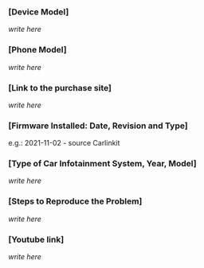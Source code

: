 ### [Device Model]

_write here_

### [Phone Model]

_write here_

### [Link to the purchase site]

_write here_

### [Firmware Installed: Date, Revision and Type]

e.g.: 2021-11-02 - source Carlinkit

### [Type of Car Infotainment System, Year, Model]

_write here_

### [Steps to Reproduce the Problem]

_write here_

### [Youtube link]

_write here_
